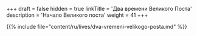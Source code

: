 +++
draft = false
hidden = true
linkTitle = 'Два времени Великого Поста'
description = 'Начало Великого поста'
weight = 41
+++

{{% include file="content/ru/lives/dva-vremeni-velikogo-posta.md" %}}
